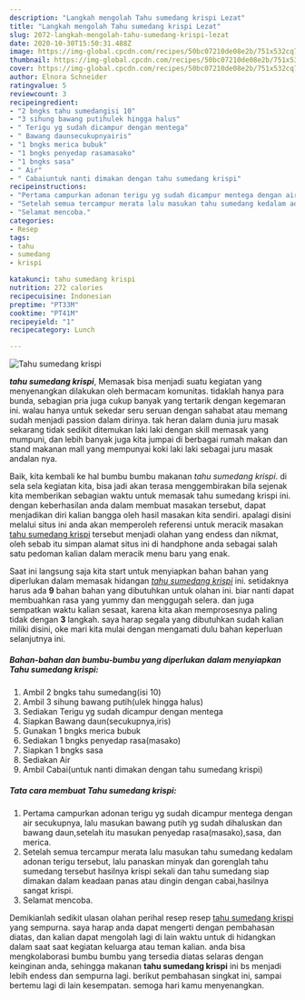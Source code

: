```yaml
---
description: "Langkah mengolah Tahu sumedang krispi Lezat"
title: "Langkah mengolah Tahu sumedang krispi Lezat"
slug: 2072-langkah-mengolah-tahu-sumedang-krispi-lezat
date: 2020-10-30T15:50:31.488Z
image: https://img-global.cpcdn.com/recipes/50bc07210de08e2b/751x532cq70/tahu-sumedang-krispi-foto-resep-utama.jpg
thumbnail: https://img-global.cpcdn.com/recipes/50bc07210de08e2b/751x532cq70/tahu-sumedang-krispi-foto-resep-utama.jpg
cover: https://img-global.cpcdn.com/recipes/50bc07210de08e2b/751x532cq70/tahu-sumedang-krispi-foto-resep-utama.jpg
author: Elnora Schneider
ratingvalue: 5
reviewcount: 3
recipeingredient:
- "2 bngks tahu sumedangisi 10"
- "3 sihung bawang putihulek hingga halus"
- " Terigu yg sudah dicampur dengan mentega"
- " Bawang daunsecukupnyairis"
- "1 bngks merica bubuk"
- "1 bngks penyedap rasamasako"
- "1 bngks sasa"
- " Air"
- " Cabaiuntuk nanti dimakan dengan tahu sumedang krispi"
recipeinstructions:
- "Pertama campurkan adonan terigu yg sudah dicampur mentega dengan air secukupnya, lalu masukan bawang putih yg sudah dihaluskan dan bawang daun,setelah itu masukan penyedap rasa(masako),sasa, dan merica."
- "Setelah semua tercampur merata lalu masukan tahu sumedang kedalam adonan terigu tersebut, lalu panaskan minyak dan gorenglah tahu sumedang tersebut hasilnya krispi sekali dan tahu sumedang siap dimakan dalam keadaan panas atau dingin dengan cabai,hasilnya sangat krispi."
- "Selamat mencoba."
categories:
- Resep
tags:
- tahu
- sumedang
- krispi

katakunci: tahu sumedang krispi 
nutrition: 272 calories
recipecuisine: Indonesian
preptime: "PT33M"
cooktime: "PT41M"
recipeyield: "1"
recipecategory: Lunch

---
```



![Tahu sumedang krispi](https://img-global.cpcdn.com/recipes/50bc07210de08e2b/751x532cq70/tahu-sumedang-krispi-foto-resep-utama.jpg)

<b><i>tahu sumedang krispi</i></b>, Memasak bisa menjadi suatu kegiatan yang menyenangkan dilakukan oleh bermacam komunitas. tidaklah hanya para bunda, sebagian pria juga cukup banyak yang tertarik dengan kegemaran ini. walau hanya untuk sekedar seru seruan dengan sahabat atau memang sudah menjadi passion dalam dirinya. tak heran dalam dunia juru masak sekarang tidak sedikit ditemukan laki laki dengan skill memasak yang mumpuni, dan lebih banyak juga kita jumpai di berbagai rumah makan dan stand makanan mall yang mempunyai koki laki laki sebagai juru masak andalan nya.



Baik, kita kembali ke hal bumbu bumbu makanan <i>tahu sumedang krispi</i>. di sela sela kegiatan kita, bisa jadi akan terasa menggembirakan bila sejenak kita memberikan sebagian waktu untuk memasak tahu sumedang krispi ini. dengan keberhasilan anda dalam membuat masakan tersebut, dapat menjadikan diri kalian bangga oleh hasil masakan kita sendiri. apalagi disini melalui situs ini anda akan memperoleh referensi untuk meracik masakan <u>tahu sumedang krispi</u> tersebut menjadi olahan yang endess dan nikmat, oleh sebab itu simpan alamat situs ini di handphone anda sebagai salah satu pedoman kalian dalam meracik menu baru yang enak.


Saat ini langsung saja kita start untuk menyiapkan bahan bahan yang diperlukan dalam memasak hidangan <u><i>tahu sumedang krispi</i></u> ini. setidaknya harus ada <b>9</b> bahan bahan yang dibutuhkan untuk olahan ini. biar nanti dapat membuahkan rasa yang yummy dan menggugah selera. dan juga sempatkan waktu kalian sesaat, karena kita akan memprosesnya paling tidak dengan <b>3</b> langkah. saya harap segala yang dibutuhkan sudah kalian miliki disini, oke mari kita mulai dengan mengamati dulu bahan keperluan selanjutnya ini.

<!--inarticleads1-->

##### Bahan-bahan dan bumbu-bumbu yang diperlukan dalam menyiapkan Tahu sumedang krispi:

1. Ambil 2 bngks tahu sumedang(isi 10)
1. Ambil 3 sihung bawang putih(ulek hingga halus)
1. Sediakan  Terigu yg sudah dicampur dengan mentega
1. Siapkan  Bawang daun(secukupnya,iris)
1. Gunakan 1 bngks merica bubuk
1. Sediakan 1 bngks penyedap rasa(masako)
1. Siapkan 1 bngks sasa
1. Sediakan  Air
1. Ambil  Cabai(untuk nanti dimakan dengan tahu sumedang krispi)




<!--inarticleads2-->

##### Tata cara membuat Tahu sumedang krispi:

1. Pertama campurkan adonan terigu yg sudah dicampur mentega dengan air secukupnya, lalu masukan bawang putih yg sudah dihaluskan dan bawang daun,setelah itu masukan penyedap rasa(masako),sasa, dan merica.
1. Setelah semua tercampur merata lalu masukan tahu sumedang kedalam adonan terigu tersebut, lalu panaskan minyak dan gorenglah tahu sumedang tersebut hasilnya krispi sekali dan tahu sumedang siap dimakan dalam keadaan panas atau dingin dengan cabai,hasilnya sangat krispi.
1. Selamat mencoba.




Demikianlah sedikit ulasan olahan perihal resep resep <u>tahu sumedang krispi</u> yang sempurna. saya harap anda dapat mengerti dengan pembahasan diatas, dan kalian dapat mengolah lagi di lain waktu untuk di hidangkan dalam saat saat kegiatan keluarga atau teman kalian. anda bisa mengkolaborasi bumbu bumbu yang tersedia diatas selaras dengan keinginan anda, sehingga makanan <b>tahu sumedang krispi</b> ini bs menjadi lebih endess dan sempurna lagi. berikut pembahasan singkat ini, sampai bertemu lagi di lain kesempatan. semoga hari kamu menyenangkan.
